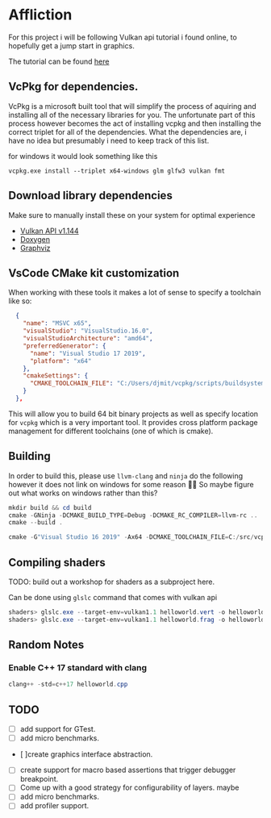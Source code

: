 # Affliction

For this project i will be following Vulkan api tutorial i found online, to hopefully get a jump start in graphics.

The tutorial can be found [here](https://vulkan-tutorial.com)


## VcPkg for dependencies.
VcPkg is a microsoft built tool that will simplify the process of aquiring and installing all of the necessary libraries for you.
The unfortunate part of this process however becomes the act of installing vcpkg and then installing the correct triplet for all of the dependencies.
What the dependencies are, i have no idea but presumably i need to keep track of this list.

for windows it would look something like this
```
vcpkg.exe install --triplet x64-windows glm glfw3 vulkan fmt 
```

## Download library dependencies

Make sure to manually install these on your system for optimal experience

* [Vulkan API v1.144](https://vulkan.lunarg.com/)
* [Doxygen](http://www.doxygen.nl/download.html)
* [Graphviz](http://www.graphviz.org/download/)

## VsCode CMake kit customization

When working with these tools it makes a lot of sense to specify a toolchain like so:

```json
  {
    "name": "MSVC x65",
    "visualStudio": "VisualStudio.16.0",
    "visualStudioArchitecture": "amd64",
    "preferredGenerator": {
      "name": "Visual Studio 17 2019",
      "platform": "x64"
    },
    "cmakeSettings": {
      "CMAKE_TOOLCHAIN_FILE": "C:/Users/djmit/vcpkg/scripts/buildsystems/vcpkg.cmake"
    }
  },
```

This will allow you to build 64 bit binary projects as well as specify location for `vcpkg` which is a very important tool. It provides cross platform package management for different toolchains (one of which is cmake).

## Building

In order to build this, please use `llvm-clang` and `ninja` do the following
however it does not link on windows for some reason 🤷‍♀️
So maybe figure out what works on windows rather than this?

```powershell
mkdir build && cd build
cmake -GNinja -DCMAKE_BUILD_TYPE=Debug -DCMAKE_RC_COMPILER=llvm-rc ..
cmake --build .
```


```powershell
cmake -G"Visual Studio 16 2019" -Ax64 -DCMAKE_TOOLCHAIN_FILE=C:/src/vcpkg/scripts/buildsystems/vcpkg.cmake ..
```

## Compiling shaders

TODO: build out a workshop for shaders as a subproject here.

Can be done using `glslc` command that comes with vulkan api

```powershell
shaders> glslc.exe --target-env=vulkan1.1 helloworld.vert -o helloworld.vert.spv
shaders> glslc.exe --target-env=vulkan1.1 helloworld.frag -o helloworld.frag.spv
```

## Random Notes

### Enable C++ 17 standard with clang

```powershell
clang++ -std=c++17 helloworld.cpp
```

## TODO 
- [ ] add support for GTest.
- [ ] add micro benchmarks.
- [ ]create graphics interface abstraction.
- [ ] create support for macro based assertions that trigger debugger breakpoint.
- [ ] Come up with a good strategy for configurability of layers. maybe
- [ ] add micro benchmarks.
- [ ] add profiler support.